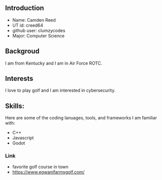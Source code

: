 ## Introduction
- Name: Camden Reed
- UT id: creed64
- github user: clumzycodes
- Major: Computer Science

## Backgroud
I am from Kentucky and I am in Air Force ROTC.

## Interests
I love to play golf and I am interested in cybersecurity.

## Skills:
Here are some of the coding lanuages, tools, and frameworks I am familiar with:
- C++
- Javascript
- Godot

### Link
- favorite golf course in town
-  https://www.egwanifarmsgolf.com/
